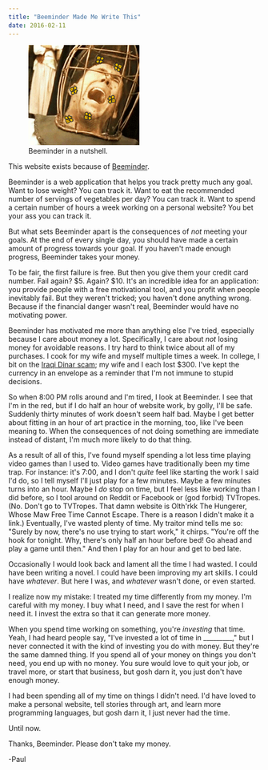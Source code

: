 ```yaml
---
title: "Beeminder Made Me Write This"
date: 2016-02-11
---
```


<aside class="midtext-right">
    <figure>
        <img alt="NOT THE BEES" src="/assets/beeminder-cage.png"/>
        <figcaption>Beeminder in a nutshell.</figcaption>
    </figure>
</aside>

This website exists because of [Beeminder](https://www.beeminder.com/).

Beeminder is a web application that helps you track pretty much any goal. Want to lose weight? You can track it. Want to eat the recommended number of servings of vegetables per day? You can track it. Want to spend a certain number of hours a week working on a personal website? You bet your ass you can track it.

But what sets Beeminder apart is the consequences of _not_ meeting your goals. At the end of every single day, you should have made a certain amount of progress towards your goal. If you haven't made enough progress, Beeminder takes your money.

<!--more-->

To be fair, the first failure is free. But then you give them your credit card number. Fail again? $5. Again? $10. It's an incredible idea for an application: you provide people with a free motivational tool, and you profit when people inevitably fail. But they weren't tricked; you haven't done anything wrong. Because if the financial danger wasn't real, Beeminder would have no motivating power.

Beeminder has motivated me more than anything else I've tried, especially because I care about money a lot. Specifically, I care about _not_ losing money for avoidable reasons. I try hard to think twice about all of my purchases. I cook for my wife and myself multiple times a week. In college, I bit on the [Iraqi Dinar scam](http://www.investopedia.com/articles/forex/081314/iraqi-dinar-investment-wise-investment.asp); my wife and I each lost $300. I've kept the currency in an envelope as a reminder that I'm not immune to stupid decisions.

So when 8:00 PM rolls around and I'm tired, I look at Beeminder. I see that I'm in the red, but if I do half an hour of website work, by golly, I'll be safe. Suddenly thirty minutes of work doesn't seem half bad. Maybe I get better about fitting in an hour of art practice in the morning, too, like I've been meaning to. When the consequences of not doing something are immediate instead of distant, I'm much more likely to do that thing.

As a result of all of this, I've found myself spending a lot less time playing video games than I used to. Video games have traditionally been my time trap. For instance: it's 7:00, and I don't _quite_ feel like starting the work I said I'd do, so I tell myself I'll just play for a few minutes. Maybe a few minutes turns into an hour. Maybe I _do_ stop on time, but I feel less like working than I did before, so I tool around on Reddit or Facebook or (god forbid) TVTropes. (No. Don't go to TVTropes. That damn website is Olth'rkk The Hungerer, Whose Maw Free Time Cannot Escape. There is a reason I didn't make it a link.) Eventually, I've wasted plenty of time. My traitor mind tells me so: "Surely by now, there's no use trying to start work," it chirps. "You're off the hook for tonight. Why, there's only half an hour before bed! Go ahead and play a game until then." And then I play for an hour and get to bed late.

Occasionally I would look back and lament all the time I had wasted. I could have been writing a novel. I could have been improving my art skills. I could have _whatever_. But here I was, and _whatever_ wasn't done, or even started.

I realize now my mistake: I treated my time differently from my money. I'm careful with my money. I buy what I need, and I save the rest for when I need it. I invest the extra so that it can generate more money.

When you spend time working on something, you're _investing_ that time. Yeah, I had heard people say, "I've invested a lot of time in _________," but I never connected it with the kind of investing you do with money. But they're the same damned thing. If you spend all of your money on things you don't need, you end up with no money. You sure would love to quit your job, or travel more, or start that business, but gosh darn it, you just don't have enough money.

I had been spending all of my time on things I didn't need. I'd have loved to make a personal website, tell stories through art, and learn more programming languages, but gosh darn it, I just never had the time.

Until now.

Thanks, Beeminder. Please don't take my money.

-Paul